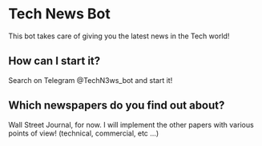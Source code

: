 # Tech News Bot
This bot takes care of giving you the latest news in the Tech world!
## How can I start it?
  Search on Telegram @TechN3ws_bot and start it!
## Which newspapers do you find out about?
  Wall Street Journal, for now. I will implement the other papers with various points of view! (technical, commercial, etc ...)

